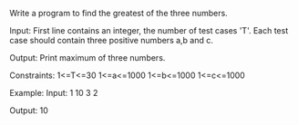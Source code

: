 Write a program to find the greatest of the three numbers. 

Input:
First line contains an integer, the number of test cases 'T'. Each test case should contain three positive numbers a,b and c.


Output:
Print maximum of three numbers.


Constraints:
1<=T<=30
1<=a<=1000
1<=b<=1000
1<=c<=1000


Example:
Input:
1
10 3 2

Output:
10
